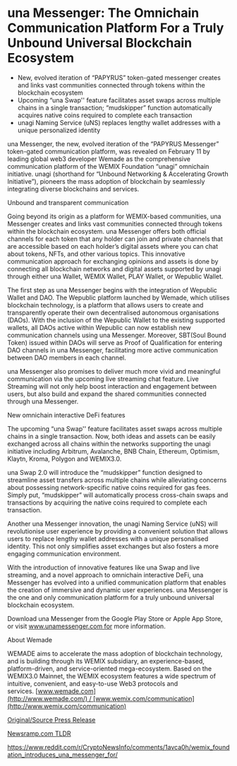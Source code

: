 # una Messenger: The Omnichain Communication Platform For a Truly Unbound Universal Blockchain Ecosystem

* New, evolved iteration of “PAPYRUS” token-gated messenger creates and links vast communities connected through tokens within the blockchain ecosystem
* Upcoming “una Swap'' feature facilitates asset swaps across multiple chains in a single transaction; “mudskipper” function automatically acquires native coins required to complete each transaction
* unagi Naming Service (uNS) replaces lengthy wallet addresses with a unique personalized identity

una Messenger, the new, evolved iteration of the “PAPYRUS Messenger” token-gated communication platform, was revealed on February 11 by leading global web3 developer Wemade as the comprehensive communication platform of the WEMIX Foundation “unagi” omnichain initiative. unagi (shorthand for “Unbound Networking & Accelerating Growth Initiative”), pioneers the mass adoption of blockchain by seamlessly integrating diverse blockchains and services.

Unbound and transparent communication

Going beyond its origin as a platform for WEMIX-based communities, una Messenger creates and links vast communities connected through tokens within the blockchain ecosystem. una Messenger offers both official channels for each token that any holder can join and private channels that are accessible based on each holder’s digital assets where you can chat about tokens, NFTs, and other various topics. This innovative communication approach for exchanging opinions and assets is done by connecting all blockchain networks and digital assets supported by unagi through either una Wallet, WEMIX Wallet, PLAY Wallet, or Wepublic Wallet.

The first step as una Messenger begins with the integration of Wepublic Wallet and DAO. The Wepublic platform launched by Wemade, which utilises blockchain technology, is a platform that allows users to create and transparently operate their own decentralised autonomous organisations (DAOs). With the inclusion of the Wepublic Wallet to the existing supported wallets, all DAOs active within Wepublic can now establish new communication channels using una Messenger. Moreover, SBT(Soul Bound Token) issued within DAOs will serve as Proof of Qualification for entering DAO channels in una Messenger, facilitating more active communication between DAO members in each channel.

una Messenger also promises to deliver much more vivid and meaningful communication via the upcoming live streaming chat feature. Live Streaming will not only help boost interaction and engagement between users, but also build and expand the shared communities connected through una Messenger.

New omnichain interactive DeFi features

The upcoming “una Swap'' feature facilitates asset swaps across multiple chains in a single transaction. Now, both ideas and assets can be easily exchanged across all chains within the networks supporting the unagi initiative including Arbitrum, Avalanche, BNB Chain, Ethereum, Optimism, Klaytn, Kroma, Polygon and WEMIX3.0.

una Swap 2.0 will introduce the “mudskipper” function designed to streamline asset transfers across multiple chains while alleviating concerns about possessing network-specific native coins required for gas fees. Simply put, “mudskipper” will automatically process cross-chain swaps and transactions by acquiring the native coins required to complete each transaction.

Another una Messenger innovation, the unagi Naming Service (uNS) will revolutionise user experience by providing a convenient solution that allows users to replace lengthy wallet addresses with a unique personalised identity. This not only simplifies asset exchanges but also fosters a more engaging communication environment.

With the introduction of innovative features like una Swap and live streaming, and a novel approach to omnichain interactive DeFi, una Messenger has evolved into a unified communication platform that enables the creation of immersive and dynamic user experiences. una Messenger is the one and only communication platform for a truly unbound universal blockchain ecosystem.

Download una Messenger from the Google Play Store or Apple App Store, or visit www.unamessenger.com for more information.

About Wemade

WEMADE aims to accelerate the mass adoption of blockchain technology, and is building through its WEMIX subsidiary, an experience-based, platform-driven, and service-oriented mega-ecosystem. Based on the WEMIX3.0 Mainnet, the WEMIX ecosystem features a wide spectrum of intuitive, convenient, and easy-to-use Web3 protocols and services. [www.wemade.com](http://www.wemade.com/) / [www.wemix.com/communication](http://www.wemix.com/communication) 

[Original/Source Press Release](https://blockchainwire.io/press-release/una-messenger-the-omnichain-communication-platform-for-a-truly-unbound-universal-blockchain-ecosystem)
                    

[Newsramp.com TLDR](None) 

https://www.reddit.com/r/CryptoNewsInfo/comments/1avca0h/wemix_foundation_introduces_una_messenger_for/